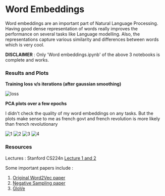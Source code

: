 # Word Embeddings

Word embeddings are an important part of Natural Language Processing. Having good dense representation of words really improves the performance on several tasks like Language modelling. Also, the representations capture various similarity and differences between words which is very cool.

**DISCLAIMER** : Only 'Word embeddings.ipynb' of the above 3 notebooks is complete and works. 

### Results and Plots

**Training loss v/s iterations (after gaussian smoothing)**

![loss](https://github.com/jayeshk7/Intro-to-NLP/blob/master/Word%20embeddings/images/loss.png)

**PCA plots over a few epochs**

I didn't check the quality of my word embeddings on any tasks. But the plots make sense to me as french govt and french revolution is more likely than french revolutionary

![1](https://github.com/jayeshk7/Intro-to-NLP/blob/master/Word%20embeddings/images/1.png)
![2](https://github.com/jayeshk7/Intro-to-NLP/blob/master/Word%20embeddings/images/2.png)
![3](https://github.com/jayeshk7/Intro-to-NLP/blob/master/Word%20embeddings/images/3.png)
![4](https://github.com/jayeshk7/Intro-to-NLP/blob/master/Word%20embeddings/images/4.png)

### Resources
Lectures : Stanford CS224n [Lecture 1 and 2](https://www.youtube.com/playlist?list=PLoROMvodv4rOhcuXMZkNm7j3fVwBBY42z)

Some important papers include :
1. [Original Word2Vec paper](https://arxiv.org/pdf/1301.3781.pdf)
2. [Negative Sampling paper](http://papers.nips.cc/paper/5021-distributed-representations-of-words-and-phrases-and-their-compositionality.pdf)
3. [GloVe](https://nlp.stanford.edu/pubs/glove.pdf)

